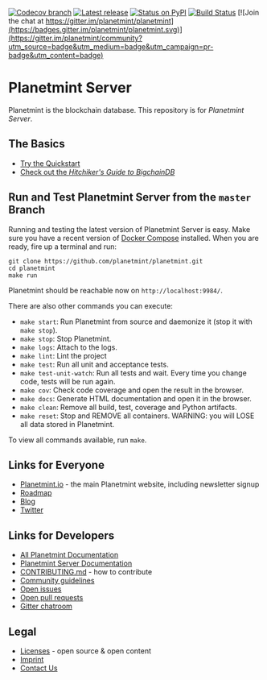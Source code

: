 <!---
Copyright © 2020 Interplanetary Database Association e.V.,
Planetmint and IPDB software contributors.
SPDX-License-Identifier: (Apache-2.0 AND CC-BY-4.0)
Code is Apache-2.0 and docs are CC-BY-4.0
--->

<!--- There is no shield to get the latest version
(including pre-release versions) from PyPI,
so show the latest GitHub release instead.
--->

[![Codecov branch](https://img.shields.io/codecov/c/github/planetmint/planetmint/master.svg)](https://codecov.io/github/planetmint/planetmint?branch=master)
[![Latest release](https://img.shields.io/github/release/planetmint/planetmint/all.svg)](https://github.com/planetmint/planetmint/releases)
[![Status on PyPI](https://img.shields.io/pypi/status/planetmint.svg)](https://pypi.org/project/Planetmint)
[![Build Status](https://app.travis-ci.com/planetmint/planetmint.svg?branch=main)](https://app.travis-ci.com/planetmint/planetmint)
[![Join the chat at https://gitter.im/planetmint/planetmint](https://badges.gitter.im/planetmint/planetmint.svg)](https://gitter.im/planetmint/community?utm_source=badge&utm_medium=badge&utm_campaign=pr-badge&utm_content=badge)

# Planetmint Server

Planetmint is the blockchain database. This repository is for _Planetmint Server_.

## The Basics

* [Try the Quickstart](https://docs.planetmint.io/en/latest/introduction/index.html#quickstart)
* [Check out the _Hitchiker's Guide to BigchainDB_](https://www.bigchaindb.com/developers/guide/) <!-- No corresponding PM page -->

## Run and Test Planetmint Server from the `master` Branch

Running and testing the latest version of Planetmint Server is easy. Make sure you have a recent version of [Docker Compose](https://docs.docker.com/compose/install/) installed. When you are ready, fire up a terminal and run:

```text
git clone https://github.com/planetmint/planetmint.git
cd planetmint
make run
```

Planetmint should be reachable now on `http://localhost:9984/`.

There are also other commands you can execute:

* `make start`: Run Planetmint from source and daemonize it (stop it with `make stop`).
* `make stop`: Stop Planetmint.
* `make logs`: Attach to the logs.
* `make lint`: Lint the project
* `make test`: Run all unit and acceptance tests.
* `make test-unit-watch`: Run all tests and wait. Every time you change code, tests will be run again.
* `make cov`: Check code coverage and open the result in the browser.
* `make docs`: Generate HTML documentation and open it in the browser.
* `make clean`: Remove all build, test, coverage and Python artifacts.
* `make reset`: Stop and REMOVE all containers. WARNING: you will LOSE all data stored in Planetmint.

To view all commands available, run `make`.

## Links for Everyone

* [Planetmint.io](https://www.planetmint.io/) - the main Planetmint website, including newsletter signup
* [Roadmap](https://github.com/planetmint/org/blob/master/ROADMAP.md)
* [Blog](https://medium.com/the-planetmint-blog)
* [Twitter](https://twitter.com/Planetmint)

## Links for Developers

* [All Planetmint Documentation](https://docs.planetmint.com/en/latest/)
* [Planetmint Server Documentation](https://docs.planetmint.com/projects/server/en/latest/index.html)
* [CONTRIBUTING.md](.github/CONTRIBUTING.md) - how to contribute
* [Community guidelines](CODE_OF_CONDUCT.md)
* [Open issues](https://github.com/planetmint/planetmint/issues)
* [Open pull requests](https://github.com/planetmint/planetmint/pulls)
* [Gitter chatroom](https://gitter.im/planetmint/planetmint)

## Legal

* [Licenses](LICENSES.md) - open source & open content
* [Imprint](https://www.planetmint.io/imprint/) <!-- Not working -->
* [Contact Us](https://www.planetmint.io/contact/) <!-- Not working -->
